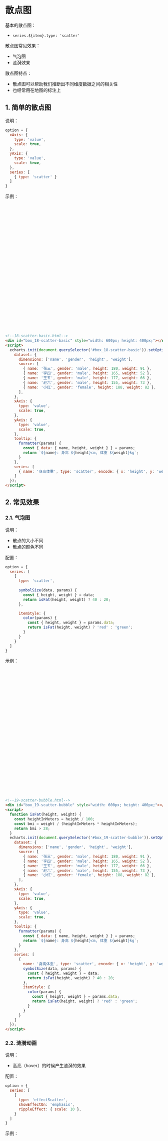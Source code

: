 # 散点图

基本的散点图：

* `series.${item}.type: 'scatter'`

散点图常见效果：

* 气泡图
* 涟漪效果

散点图特点：

* 散点图可以帮助我们推断出不同维度数据之间的相关性
* 也经常用在地图的标注上

## 1. 简单的散点图

说明：

```javascript
option = {
  xAxis: {
    type: 'value',
    scale: true,
  },
  yAxis: {
    type: 'value',
    scale: true,
  },
  series: [
    { type: 'scatter' }
  ]
}
```

示例：

<div id="box_18-scatter-basic" style="width: 600px; height: 400px;"></div>
<script>
  echarts.init(document.querySelector('#box_18-scatter-basic')).setOption({
    dataset: {
      dimensions: ['name', 'gender', 'height', 'weight'],
      source: [
        { name: '张三', gender: 'male', height: 180, weight: 91 },
        { name: '李四', gender: 'male', height: 165, weight: 52 },
        { name: '王五', gender: 'male', height: 177, weight: 66 },
        { name: '赵六', gender: 'male', height: 155, weight: 73 },
        { name: '小红', gender: 'female', height: 188, weight: 82 },
      ],
    },
    xAxis: {
      type: 'value',
      scale: true,
    },
    yAxis: {
      type: 'value',
      scale: true,
    },
    tooltip: {
      formatter(params) {
        const { data: { name, height, weight } } = params;
        return `${name}: 身高 ${height}cm, 体重 ${weight}kg`;
      }
    },
    series: [
      { name: '身高体重', type: 'scatter', encode: { x: 'height', y: 'weight' } }
    ]
  });
</script>

```html
<!--18-scatter-basic.html-->
<div id="box_18-scatter-basic" style="width: 600px; height: 400px;"></div>
<script>
  echarts.init(document.querySelector('#box_18-scatter-basic')).setOption({
    dataset: {
      dimensions: ['name', 'gender', 'height', 'weight'],
      source: [
        { name: '张三', gender: 'male', height: 180, weight: 91 },
        { name: '李四', gender: 'male', height: 165, weight: 52 },
        { name: '王五', gender: 'male', height: 177, weight: 66 },
        { name: '赵六', gender: 'male', height: 155, weight: 73 },
        { name: '小红', gender: 'female', height: 188, weight: 82 },
      ],
    },
    xAxis: {
      type: 'value',
      scale: true,
    },
    yAxis: {
      type: 'value',
      scale: true,
    },
    tooltip: {
      formatter(params) {
        const { data: { name, height, weight } } = params;
        return `${name}: 身高 ${height}cm, 体重 ${weight}kg`;
      }
    },
    series: [
      { name: '身高体重', type: 'scatter', encode: { x: 'height', y: 'weight' } }
    ]
  });
</script>
```

## 2. 常见效果

### 2.1. 气泡图

说明：

* 散点的大小不同
* 散点的颜色不同

配置：

```javascript
option = {
  series: [
    {
      type: 'scatter',
      
      symbolSize(data, params) {
        const { height, weight } = data;
        return isFat(height, weight) ? 40 : 20;
      },

      itemStyle: {
        color(params) {
          const { height, weight } = params.data;
          return isFat(height, weight) ? 'red' : 'green';
        }
      }
    }
  ]
}
```

示例：

<div id="box_19-scatter-bubble" style="width: 600px; height: 400px;"></div>
<script>
  function isFat(height, weight) {
    const heightInMeters = height / 100;
    const bmi = weight / (heightInMeters * heightInMeters);
    return bmi > 28;
  }
  echarts.init(document.querySelector('#box_19-scatter-bubble')).setOption({
    dataset: {
      dimensions: ['name', 'gender', 'height', 'weight'],
      source: [
        { name: '张三', gender: 'male', height: 180, weight: 91 },
        { name: '李四', gender: 'male', height: 165, weight: 52 },
        { name: '王五', gender: 'male', height: 177, weight: 66 },
        { name: '赵六', gender: 'male', height: 155, weight: 73 },
        { name: '小红', gender: 'female', height: 188, weight: 82 },
      ],
    },
    xAxis: {
      type: 'value',
      scale: true,
    },
    yAxis: {
      type: 'value',
      scale: true,
    },
    tooltip: {
      formatter(params) {
        const { data: { name, height, weight } } = params;
        return `${name}: 身高 ${height}cm, 体重 ${weight}kg`;
      }
    },
    series: [
      {
        name: '身高体重', type: 'scatter', encode: { x: 'height', y: 'weight' },
        symbolSize(data, params) {
          const { height, weight } = data;
          return isFat(height, weight) ? 40 : 20;
        },
        itemStyle: {
          color(params) {
            const { height, weight } = params.data;
            return isFat(height, weight) ? 'red' : 'green';
          }
        }
      }
    ]
  });
</script>

```html
<!--19-scatter-bubble.html-->
<div id="box_19-scatter-bubble" style="width: 600px; height: 400px;"></div>
<script>
  function isFat(height, weight) {
    const heightInMeters = height / 100;
    const bmi = weight / (heightInMeters * heightInMeters);
    return bmi > 28;
  }
  echarts.init(document.querySelector('#box_19-scatter-bubble')).setOption({
    dataset: {
      dimensions: ['name', 'gender', 'height', 'weight'],
      source: [
        { name: '张三', gender: 'male', height: 180, weight: 91 },
        { name: '李四', gender: 'male', height: 165, weight: 52 },
        { name: '王五', gender: 'male', height: 177, weight: 66 },
        { name: '赵六', gender: 'male', height: 155, weight: 73 },
        { name: '小红', gender: 'female', height: 188, weight: 82 },
      ],
    },
    xAxis: {
      type: 'value',
      scale: true,
    },
    yAxis: {
      type: 'value',
      scale: true,
    },
    tooltip: {
      formatter(params) {
        const { data: { name, height, weight } } = params;
        return `${name}: 身高 ${height}cm, 体重 ${weight}kg`;
      }
    },
    series: [
      {
        name: '身高体重', type: 'scatter', encode: { x: 'height', y: 'weight' },
        symbolSize(data, params) {
          const { height, weight } = data;
          return isFat(height, weight) ? 40 : 20;
        },
        itemStyle: {
          color(params) {
            const { height, weight } = params.data;
            return isFat(height, weight) ? 'red' : 'green';
          }
        }
      }
    ]
  });
</script>
```

### 2.2. 涟漪动画

说明：

* 高亮（hover）的时候产生涟漪的效果

配置：

```javascript
option = {
  series: [
    {
      type: 'effectScatter',
      showEffectOn: 'emphasis',
      rippleEffect: { scale: 10 },
    }
  ]
}
```

示例：

<div id="box_20-scatter-ripple" style="width: 600px; height: 400px;"></div>
<script>
  echarts.init(document.querySelector('#box_20-scatter-ripple')).setOption({
    dataset: {
      dimensions: ['name', 'gender', 'height', 'weight'],
      source: [
        { name: '张三', gender: 'male', height: 180, weight: 91 },
        { name: '李四', gender: 'male', height: 165, weight: 52 },
        { name: '王五', gender: 'male', height: 177, weight: 66 },
        { name: '赵六', gender: 'male', height: 155, weight: 73 },
        { name: '小红', gender: 'female', height: 188, weight: 82 },
      ],
    },
    xAxis: {
      type: 'value',
      scale: true,
    },
    yAxis: {
      type: 'value',
      scale: true,
    },
    tooltip: {
      formatter(params) {
        const { data: { name, height, weight } } = params;
        return `${name}: 身高 ${height}cm, 体重 ${weight}kg`;
      }
    },
    series: [
      {
        name: '身高体重', encode: { x: 'height', y: 'weight' },
        type: 'effectScatter',
        showEffectOn: 'emphasis',
        rippleEffect: { scale: 10 },
      }
    ]
  });
</script>

<<< @/docs/front-end/libs/echarts/codes/20-scatter-ripple.html

